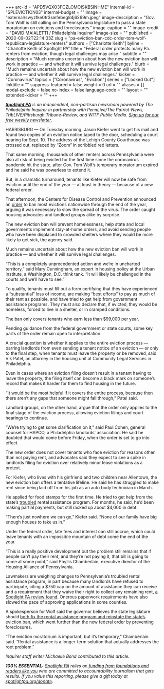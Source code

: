 +++
arc-id = "APD5VQXO3FCZLOMOISKBSINHME"
internal-id = "SPLEVICTION03"
internal-budget = ""
image = "external/swyzfke0tr3smfebeg84j6269m.jpeg"
image-description = "Gov. Tom Wolf is still calling on the Pennsylvania legislature to pass a state moratorium on evictions and foreclosures."
image-caption = ""
image-credit = "DAVID MAIALETTI / Philadelphia Inquirer"
image-size = ""
published = 2020-09-02T22:14:33Z
slug = "pa-eviction-ban-cdc-order-tom-wolf-republican-legislature-renters"
authors = ["Charlotte Keith"]
byline = "Charlotte Keith of Spotlight PA"
title = "Federal order protects many Pa. renters from eviction, though legal challenges may arise  "
subtitle = ""
description = "Much remains uncertain about how the new eviction ban will work in practice — and whether it will survive legal challenges."
blurb = "Much remains uncertain about how the new eviction ban will work in practice — and whether it will survive legal challenges."
kicker = "Coronavirus"
topics = ["Coronavirus", "Eviction"]
series = ["Locked Out"]
linktitle = ""
suppress-featured = false
weight = 0
url = ""
aliases = []
modal-exclude = false
no-index = false
language-code = ""
layout = ""
extended-kicker = ""
+++

<a href="https://www.spotlightpa.org/"><i><b>Spotlight PA</b></i></a><i> is an independent, non-partisan newsroom powered by The Philadelphia Inquirer in partnership with PennLive/The Patriot-News, TribLIVE/Pittsburgh Tribune-Review, and WITF Public Media. </i><a href="https://www.spotlightpa.org/newsletters"><i>Sign up for our free weekly newsletter</i></a><i>.</i>

HARRISBURG — On Tuesday morning, Jason Kiefer went to get his mail and found two copies of an eviction notice taped to the door, scheduling a court hearing for Sept. 10. The address of the Lehigh County Courthouse was crossed out, replaced by “Zoom” in scribbled red letters.

That same morning, thousands of other renters across Pennsylvania were also at risk of being evicted for the first time since the coronavirus pandemic hit the state, after Gov. Tom Wolf’s temporary moratorium expired and he said he was powerless to extend it.

But, in a dramatic turnaround, tenants like Kiefer will now be safe from eviction until the end of the year — at least in theory — because of a new federal order.

That afternoon, the Centers for Disease Control and Prevention announced an <a href="https://s3.amazonaws.com/public-inspection.federalregister.gov/2020-19654.pdf">order</a> to ban most evictions nationwide through the end of the year, arguing it was necessary to slow the spread of the virus. The order caught housing advocates and landlord groups alike by surprise.

The new eviction ban will prevent homelessness, help state and local governments implement stay-at-home orders, and avoid sending people who have been displaced to crowded shelters where they would be more likely to get sick, the agency said.

Much remains uncertain about how the new eviction ban will work in practice — and whether it will survive legal challenges.

<script src="https://www.spotlightpa.org/embed.js" async></script><div data-spl-embed-version="1" data-spl-src="https://www.spotlightpa.org/embeds/donate/?teaser_text=As%20the%20eviction%20moratorium%20expires%2C%20we%20won't%20stop%20telling%20the%20stories%20that%20matter%20and%20holding%20the%20powerful%20to%20account.%20Join%20us%20and%20become%20a%20monthly%20donor%20today."></div>

“This is a completely unprecedented action and we’re in uncharted territory,” said Mary Cunningham, an expert in housing policy at the Urban Institute, a Washington, D.C. think tank. “It will likely be challenged in the courts and we’ll have to see.”

To qualify, tenants must fill out a form certifying that they have experienced a “substantial” loss of income, are making “best efforts” to pay as much of their rent as possible, and have tried to get help from government assistance programs. They must also declare that, if evicted, they would be homeless, forced to live in a shelter, or in cramped conditions.

The ban only covers tenants who earn less than $99,000 per year.

Pending guidance from the federal government or state courts, some key parts of the order remain open to interpretation.

A crucial question is whether it applies to the entire eviction process — barring landlords from even sending a tenant notice of an eviction — or only to the final step, when tenants must leave the property or be removed, said Vik Patel, an attorney in the housing unit at Community Legal Services in Philadelphia.

Even in cases where an eviction filing doesn’t result in a tenant having to leave the property, the filing itself can become a black mark on someone’s record that makes it harder for them to find housing in the future.

“It would be the most helpful if it covers the entire process, because then there aren’t any gaps that someone might fall through,” Patel said.

Landlord groups, on the other hand, argue that the order only applies to the final stage of the eviction process, allowing eviction filings and court hearings to continue.

“We’re trying to get some clarification on it,” said Paul Cohen, general counsel for HAPCO, a Philadelphia landlords’ association. He said he doubted that would come before Friday, when the order is set to go into effect.

The new order does not cover tenants who face eviction for reasons other than not paying rent, and advocates said they expect to see a spike in landlords filing for eviction over relatively minor lease violations as a pretext.

For Kiefer, who lives with his girlfriend and two children near Allentown, the new eviction ban offers a tentative lifeline. He said he has struggled to make rent since being laid off from his job as an auto body technician in March.

He applied for food stamps for the first time. He tried to get help from the state’s <a href="https://www.spotlightpa.org/news/2020/08/pa-evictions-ban-rental-assistance-program-coronavirus-flaws/">troubled</a> rental assistance program. For months, he said, he’d been making partial payments, but still racked up about $4,000 in debt.

<script src="https://www.spotlightpa.org/embed.js" async></script><div data-spl-embed-version="1" data-spl-src="https://www.spotlightpa.org/embeds/newsletter/"></div>

“There’s just nowhere we can go,” Kiefer said. “None of our family have big enough houses to take us in.”

Under the federal order, late fees and interest can still accrue, which could leave tenants with an impossible mountain of debt come the end of the year.

“This is a really positive development but the problem still remains that if people can’t pay their rent, and they’re not paying it, that bill is going to come at some point,” said Phyllis Chamberlain, executive director of the Housing Alliance of Pennsylvania.

Lawmakers are weighing changes to Pennsylvania’s troubled rental assistance program, in part because many landlords have refused to participate, citing a $750 cap on the amount of assistance they can receive and a requirement that they waive their right to collect any remaining rent, <a href="https://www.spotlightpa.org/news/2020/08/pa-evictions-ban-rental-assistance-program-coronavirus-flaws/" target=_blank>a Spotlight PA review found</a>. Onerous paperwork requirements have also slowed the pace of approving applications in some counties.

A spokesperson for Wolf said the governor believes the state legislature should <a href="https://www.spotlightpa.org/news/2020/09/pa-eviction-moratorium-tom-wolf-republican-lawmakers/" target=_blank>both fix the rental assistance program and reinstate the state’s eviction ban</a>, which went further than the new federal order by preventing foreclosures.

“The eviction moratorium is important, but it’s temporary,” Chamberlain said. “Rental assistance is a longer-term solution that actually addresses the root problem.”

<i>Inquirer staff writer Michaelle Bond contributed to this article.</i>

<i><b>100% ESSENTIAL:</b></i><i> </i><a href="https://www.spotlightpa.org/"><i>Spotlight PA</i></a><i> relies on</i><a href="https://www.spotlightpa.org/support"><i> funding from foundations and readers like you</i></a><i> who are committed to accountability journalism that gets results. If you value this reporting, please give a gift today at </i><a href="http://spotlightpa.org/donate"><i>spotlightpa.org/donate</i></a><i>.</i>

<script src="https://www.spotlightpa.org/embed.js" async></script><div data-spl-embed-version="1" data-spl-src="https://www.spotlightpa.org/embeds/tips/?tip_text=Are%20you%20%3Cb%3Efacing%20eviction%20as%20a%20result%20of%20the%20coronavirus%20pandemic%3C%2Fb%3E%3F%20We%20want%20to%20hear%20from%20you."></div>
